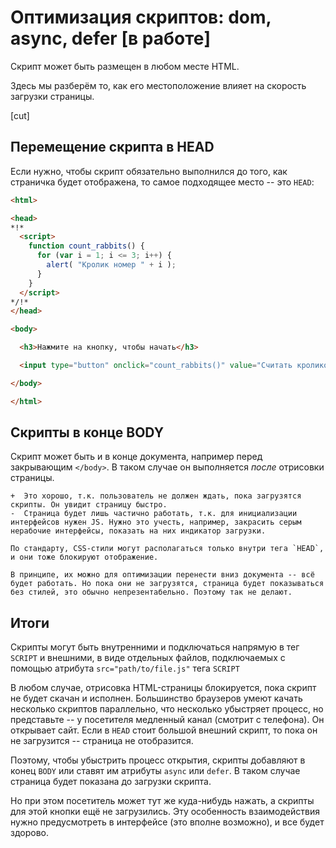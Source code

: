 # Оптимизация скриптов: dom, async, defer [в работе]

Скрипт может быть размещен в любом месте HTML.

Здесь мы разберём то, как его местоположение влияет на скорость загрузки страницы.

[cut]

## Перемещение скрипта в HEAD

Если нужно, чтобы скрипт обязательно выполнился до того, как страничка будет отображена, то самое подходящее место -- это `HEAD`:

```html run height=100
<html>

<head>
*!*
  <script>
    function count_rabbits() {
      for (var i = 1; i <= 3; i++) {
        alert( "Кролик номер " + i );
      }
    }
  </script>
*/!*
</head>

<body>

  <h3>Нажмите на кнопку, чтобы начать</h3>

  <input type="button" onclick="count_rabbits()" value="Считать кроликов!" />

</body>

</html>
```

## Скрипты в конце BODY

Скрипт может быть и в конце документа, например перед закрывающим `</body>`. В таком случае он выполняется *после* отрисовки страницы.

```compare
+  Это хорошо, т.к. пользователь не должен ждать, пока загрузятся скрипты. Он увидит страницу быстро.
-  Страница будет лишь частично работать, т.к. для инициализации интерфейсов нужен JS. Нужно это учесть, например, закрасить серым нерабочие интерфейсы, показать на них индикатор загрузки.
```

```smart header="Рендеринг и CSS"
По стандарту, CSS-стили могут располагаться только внутри тега `HEAD`, и они тоже блокируют отображение.

В принципе, их можно для оптимизации перенести вниз документа -- всё будет работать. Но пока они не загрузятся, страница будет показываться без стилей, это обычно непрезентабельно. Поэтому так не делают.
```

## Итоги

Скрипты могут быть внутренними и подключаться напрямую в тег `SCRIPT` и внешними, в виде отдельных файлов, подключаемых с помощью атрибута `src="path/to/file.js"` тега `SCRIPT`

В любом случае, отрисовка HTML-страницы блокируется, пока скрипт не будет скачан и исполнен. Большинство браузеров умеют качать несколько скриптов параллельно, что несколько убыстряет процесс, но представьте -- у посетителя медленный канал (смотрит с телефона). Он открывает сайт. Если в `HEAD` стоит большой внешний скрипт, то пока он не загрузится -- страница не отобразится.

Поэтому, чтобы убыстрить процесс открытия, скрипты добавляют в конец `BODY` или ставят им атрибуты `async` или `defer`. В таком случае страница будет показана до загрузки скрипта.

Но при этом посетитель может тут же куда-нибудь нажать, а скрипты для этой кнопки ещё не загрузились. Эту особенность взаимодействия нужно предусмотреть в интерфейсе (это вполне возможно), и все будет здорово.